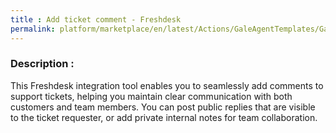 ```yaml
---
title : Add ticket comment - Freshdesk  
permalink: platform/marketplace/en/latest/Actions/GaleAgentTemplates/GaleTL_0030
---
```

### Description :  

This Freshdesk integration tool enables you to seamlessly add comments to support tickets, helping you maintain clear communication with both customers and team members. You can post public replies that are visible to the ticket requester, or add private internal notes for team collaboration.

